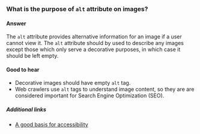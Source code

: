 ### What is the purpose of `alt` attribute on images?

#### Answer

The `alt` attribute provides alternative information for an image if a user cannot view it. The `alt` attribute should by used to describe any images except those which only serve a decorative purposes, in which case it should be left empty.

#### Good to hear

* Decorative images should have empty `alt` tag. 
* Web crawlers use `alt` tags to understand image content, so they are are considered important for Search Engine Optimization (SEO). 

##### Additional links

* [A good basis for accessibility](https://developer.mozilla.org/en-US/docs/Learn/Accessibility/HTML)

<!-- tags: (html) -->

<!-- expertise: (0) -->
